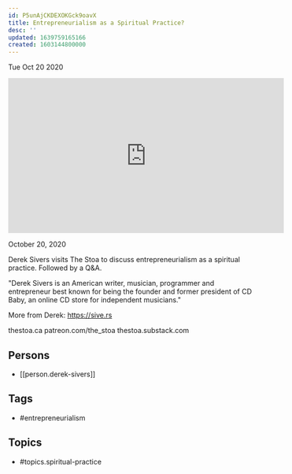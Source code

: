 ```yaml
---
id: P5unAjCKDEXOKGck9oavX
title: Entrepreneurialism as a Spiritual Practice?
desc: ''
updated: 1639759165166
created: 1603144800000
---
```





Tue Oct 20 2020

<iframe width="560" height="315" src="https://www.youtube.com/embed/fmGvb0G2SL8" title="Entrepreneurialism as a Spiritual Practice? w/ Derek Sivers" frameborder="0" allow="accelerometer; autoplay; clipboard-write; encrypted-media; gyroscope; picture-in-picture" allowfullscreen ></iframe>

October 20, 2020

Derek Sivers visits The Stoa to discuss entrepreneurialism as a spiritual practice. Followed by a Q&A.

"Derek Sivers is an American writer, musician, programmer and entrepreneur best known for being the founder and former president of CD Baby, an online CD store for independent musicians."

More from Derek: https://sive.rs

thestoa.ca
patreon.com/the_stoa
thestoa.substack.com

## Persons

- [[person.derek-sivers]]

## Tags

- #entrepreneurialism

## Topics

- #topics.spiritual-practice

